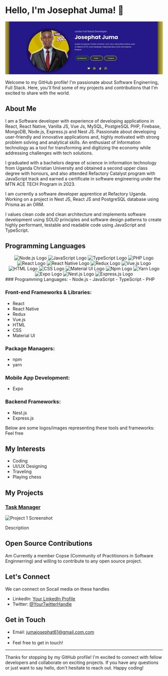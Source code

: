 # Hello, I'm Josephat Juma! 👋

![Banner](https://github.com/JosephatJuma/JosephatJuma/blob/main/banner.jpg)


Welcome to my GitHub profile! I'm passionate about Software Enginerring, Full Stack. Here, you'll find some of my projects and contributions that I'm excited to share with the world.

## About Me

I am a Software developer with experience of developing applications in React, React Native, Vanilla JS, Vue Js, MySQL, PostgreSQL PHP, Firebase, MongoDB, Node.js, Express.js and Nest JS. Passionate about developing user-friendly and innovative applications and, highly motivated with strong problem solving and analytical skills. An enthusiast of Information technology as a tool for transforming and digitizing the economy while addressing challenges with tech solutions.

I graduated with a bachelors degree of science in information technology from Uganda Christian University and obtained a second upper class degree with honours, and also attended Refactory Catalyst program with JavaScript track and earned a certificate in software engineering under the MTN ACE TECH Program in 2023.

I am currently a software developer apprentice at Refactory Uganda. Working on a project in Nest JS, React JS and PostgreSQL database using Prisma as an ORM.

I values clean code and clean architecture and implements software development using SOLID principles and software design patterns to create highly performant, testable and readable code using JavaScript and TypeScript.


## Programming Languages

<div align="center">
<img src="https://upload.wikimedia.org/wikipedia/commons/d/d9/Node.js_logo.svg" width="100" alt="Node.js Logo">
<img src="https://upload.wikimedia.org/wikipedia/commons/6/6a/JavaScript-logo.png" width="100" alt="JavaScript Logo">
<img src="https://upload.wikimedia.org/wikipedia/commons/4/4c/Typescript_logo_2020.svg" width="100" alt="TypeScript Logo">
<img src="https://upload.wikimedia.org/wikipedia/commons/thumb/2/27/PHP-logo.svg/1280px-PHP-logo.svg.png" width="100" alt="PHP Logo">
<img src="https://upload.wikimedia.org/wikipedia/commons/a/a7/React-icon.svg" width="100" alt="React Logo">
<img src="https://reactnative.dev/img/header_logo.svg" width="100" alt="React Native Logo">
<img src="https://raw.githubusercontent.com/reduxjs/redux/master/logo/logo.png" width="100" alt="Redux Logo">
<img src="https://vuejs.org/images/logo.png" width="100" alt="Vue.js Logo">
<img src="https://www.w3.org/html/logo/downloads/HTML5_Logo_512.png" width="100" alt="HTML Logo">
<img src="https://www.w3.org/html/logo/downloads/CSS3_Logo_512.png" width="100" alt="CSS Logo">
<img src="https://material-ui.com/static/logo.png" width="100" alt="Material UI Logo">
<img src="https://upload.wikimedia.org/wikipedia/commons/d/db/Npm-logo.svg" width="100" alt="Npm Logo">
<img src="https://classic.yarnpkg.com/favicon.ico" width="100" alt="Yarn Logo">
<img src="https://expo.dev/static/favicon.png" width="100" alt="Expo Logo">
<img src="https://nestjs.com/img/logo_text.svg" width="100" alt="Nest.js Logo">
<img src="https://raw.githubusercontent.com/expressjs/expressjs.com/master/public/images/logo.png" width="100" alt="Express.js Logo">


</div>
### Programming Languages:
- Node.js
- JavaScript
- TypeScript
- PHP

### Front-end Frameworks & Libraries:
- React
- React Native
- Redux
- Vue.js
- HTML
- CSS
- Material UI

### Package Managers:
- npm
- yarn

### Mobile App Development:
- Expo

### Backend Frameworks:
- Nest.js
- Express.js

Below are some logos/images representing these tools and frameworks:
Feel free


## My Interests
- Coding
- UI/UX Designing
- Traveling
- Playing chess

## My Projects


### [Task Manager](https://github.com/JosephatJuma/react_node_task_manager)

![Project 1 Screenshot](https://your-image-url.com/project1-screenshot.png)

Description

## Open Source Contributions

Am Currently a member Copse (Community of Practitionors in Software Enginnerring) and willing to contribute to any open source project.

## Let's Connect

We can connect on Socail media on these handles

- LinkedIn: [Your LinkedIn Profile](https://www.linkedin.com/in/josephat-juma-79515521b/)
- Twitter: [@YourTwitterHandle](https://twitter.com/JuJosephat)


## Get in Touch

- Email: jumajosephat61@gmail.com.com
- 
- Feel free to get in touch!

---

Thanks for stopping by my GitHub profile! I'm excited to connect with fellow developers and collaborate on exciting projects. If you have any questions or just want to say hello, don't hesitate to reach out. Happy coding!

